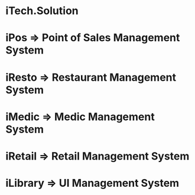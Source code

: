# iTech.Solution

# iPos => Point of Sales Management System
# iResto => Restaurant Management System
# iMedic => Medic Management System
# iRetail => Retail Management System
# iLibrary => UI Management System
